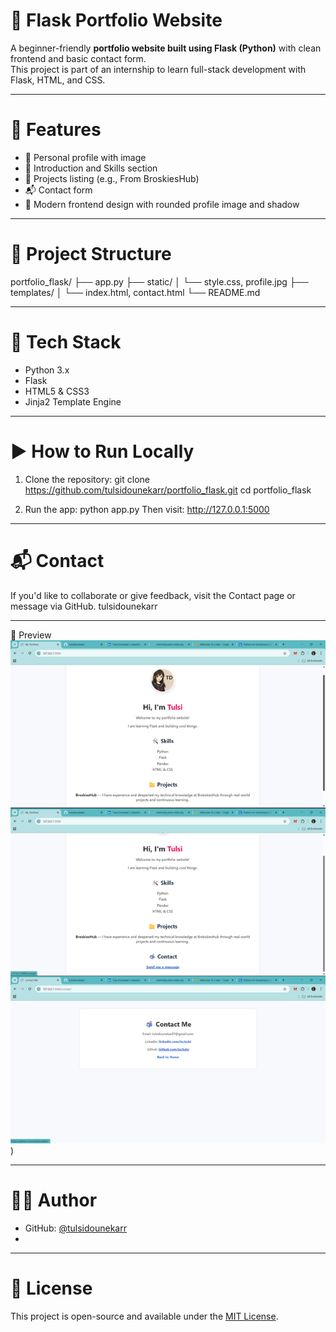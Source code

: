 # 💼 Flask Portfolio Website

A beginner-friendly **portfolio website built using Flask (Python)** with clean frontend and basic contact form.  
This project is part of an internship to learn full-stack development with Flask, HTML, and CSS.

---

# 🚀 Features

- 👤 Personal profile with image
- 📜 Introduction and Skills section
- 📁 Projects listing (e.g., From BroskiesHub)
- 📬 Contact form
- 🎨 Modern frontend design with rounded profile image and shadow

---

# 📂 Project Structure
portfolio_flask/
├── app.py
├── static/
│ └── style.css, profile.jpg
├── templates/
│ └── index.html, contact.html
└── README.md

---

# 🧰 Tech Stack

- Python 3.x
- Flask
- HTML5 & CSS3
- Jinja2 Template Engine

---

# ▶ How to Run Locally

1. Clone the repository:
git clone https://github.com/tulsidounekarr/portfolio_flask.git
cd portfolio_flask

2. Run the app:
python app.py
Then visit: http://127.0.0.1:5000

---

# 📬 Contact
If you'd like to collaborate or give feedback, visit the Contact page or message via GitHub.
 tulsidounekarr

---

 📸 Preview
![image alt](https://github.com/tulsidounekarr/Portfolio_flask/blob/5960e7b8035581354b4b2fbbc06034d50b8c263a/image%20(15).png))

---

# 👨‍💻 Author

- GitHub: [@tulsidounekarr](https://github.com/tulsidounekarr)
- 
---

# 📄 License

This project is open-source and available under the [MIT License](LICENSE).
